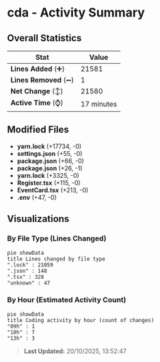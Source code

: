 # cda - Activity Summary 

## Overall Statistics

| Stat                   | Value                                                             |
| ---------------------- | ----------------------------------------------------------------- |
| **Lines Added** (➕)   | 21581                                          |
| **Lines Removed** (➖) | 1                                        |
| **Net Change** (↕)    | 21580                |
| **Active Time** (⌚)   | 17 minutes |


## Modified Files
- **yarn.lock** (+17734, -0)
- **settings.json** (+55, -0)
- **package.json** (+66, -0)
- **package.json** (+26, -1)
- **yarn.lock** (+3325, -0)
- **Register.tsx** (+115, -0)
- **EventCard.tsx** (+213, -0)
- **.env** (+47, -0)

## Visualizations

### By File Type (Lines Changed)

```mermaid
pie showData
title Lines changed by file type
".lock" : 21059
".json" : 148
".tsx" : 328
"unknown" : 47
```

### By Hour (Estimated Activity Count)

```mermaid
pie showData
title Coding activity by hour (count of changes)
"09h" : 1
"10h" : 7
"13h" : 3
```


> **Last Updated:** 20/10/2025, 13:52:47